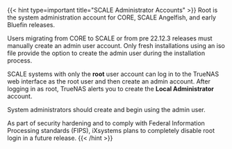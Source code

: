 &NewLine;

{{< hint type=important title="SCALE Administrator Accounts" >}}
Root is the system administration account for CORE, SCALE Angelfish, and early Bluefin releases.

Users migrating from CORE to SCALE or from pre 22.12.3 releases must manually create an admin user account.
Only fresh installations using an <file>iso</file> file provide the option to create the admin user during the installation process.

SCALE systems with only the **root** user account can log in to the TrueNAS web interface as the root user and then create an admin account.
After logging in as root, TrueNAS alerts you to create the **Local Administrator** account.

System administrators should create and begin using the admin user.

<!-- Commenting out until ready to show this content for the RC.1 or the major release documentation keyword=adminRoles
SCALE 24.04 introduces administrators privileges or roles.
The root or Local Administrator user can create new administrators limit privileges according to their needs.
Predefined roles limted to read only, managing only shares, and managing only replication are available, or the Local Administrator account or root user can create custom roles and privileges to suit their needs. 
-->

As part of security hardening and to comply with Federal Information Processing standards (FIPS), iXsystems plans to completely disable root login in a future release.
{{< /hint >}}